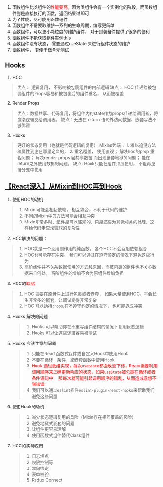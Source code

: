1. 函数组件比类组件的<font color="red">性能要高</font>，因为类组件会有一个实例化的阶段，而函数组件则是直接执行的函数，返回结果过即可
2. 为了性能，尽可能用函数组件
3. 函数组件不需要取维护一系列的生命周期，编写更简单
4. 函数组件，可以更小颗粒度的维护组件， 对于封装组件提供了很多的便利
5. 函数组件不能获取组件实例this
6. 函数组件没有状态， 需要通过useState 来进行组件状态的维护
7. 函数组件， 更便于做单元测试

## Hooks 
1. HOC
> 优点： 逻辑复用， 不影响被包裹组件的内部逻辑
> 缺点： HOC 传递给被包裹组件的Props容易和被包裹后的组件重名， 从而被覆盖

2. Render Props
> 优点：数据共享、代码复用，将组件内的state作为props传递给调用者，将渲染逻辑交给调用者。
> 缺点：无法在 return 语句外访问数据、嵌套写法不够优雅

3. Hooks
> 更好的状态复用（也就是代码逻辑的复用）
> Mixins弊端： 1. 难以追溯方法和属性到底在哪里定义的， 2. 重名覆盖，
> 使用直观；
> 解决hoc的prop 重名问题；
> 解决render props 因共享数据 而出现嵌套地狱的问题；
> 能在return之外使用数据的问题。
> 缺点:  Hook只能在组件顶层使用， 不能再逻辑分支中使用

## [【React深入】从Mixin到HOC再到Hook](https://mp.weixin.qq.com/s?__biz=Mzk0MDMwMzQyOA==&mid=2247490057&idx=1&sn=e7a9abb4df2fb7f7baf406dbb20d8313&source=41#wechat_redirect)

1. 使用HOC的动机
> 1. Mixin 可能会相互依赖， 相互耦合，不利于代码的维护
> 2. 不同的Mixin中的方法可能会相互冲突
> 3. Mixin非常多时，组件是可以感知的，只是还要为其做相关的处理，这样给代码走查滚雪球的复杂性
2. HOC解决的问题：
> 1. HOC就是一个没用副作用的纯函数， 各个HOC不会互相依赖组合
> 2. HOC也可能存在冲突， 我们可以通过在遵守预定的情况下避免这些行为
> 3. 高阶组件并不关系数据使用的方式和原因，而被包裹的组件也不关心数据来自何处， 高阶组件的增加不会为原组件增加负担
3. HOC的<font color="red">缺陷</font>
  > 1. HOC 需要在原组件上进行包裹或者嵌套， 如果大量使用HOC，将会长生非常多的嵌套，让调试变得非常复杂
  > 2. HOC 可以劫持`props`,在不遵守约定的情况下， 也可能造成冲突
4. Hooks 解决的问题
   > 1. Hooks 可以帮助你在不重写组件结构的情况下复用状态逻辑
   > 2. Hooks 可以让这些逻辑容易被测试
5. Hooks 应该注意的问题
   > 1. 只能在React函数式组件或自定义Hook中使用Hook
   > 2. 不要在循环，条件，或嵌套函数中使用Hook
   > 3. <font color="red">Hook 通过数组实现，每次`useState`都会改变下标，React需要利用调用顺序来正确更新响应的状态，如果`useState`被包裹在循环或者条件语句中， 那每次就可能引起调用顺序的错乱，从而造成意想不到错误</font>
   > 4. 我们可以通过`eslint`插件`eslint-plugin-react-hooks`来帮助我们避免这些问题

6. 使用Hook的动机
   > 1. 减少状态逻辑复用的风险（Mixin存在相互覆盖的风险）
   > 2. 避免地狱式嵌套的问题
   > 3. 让组件更容易理解
   > 4. 使用函数式组件替代Class组件
7. HOC的实际应用
   > 1. 日志埋点
   > 2. 权限控制等
   > 3. 双向绑定
   > 4. 表单校验
   > 5. Redux Connect 